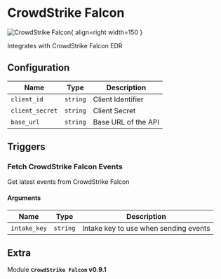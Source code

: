 # CrowdStrike Falcon

![CrowdStrike Falcon](/assets/playbooks/library/crowdstrike-falcon.png){ align=right width=150 }

Integrates with CrowdStrike Falcon EDR

## Configuration

| Name      |  Type   |  Description  |
| --------- | ------- | --------------------------- |
| `client_id` | `string` | Client Identifier |
| `client_secret` | `string` | Client Secret |
| `base_url` | `string` | Base URL of the API |

## Triggers

### Fetch CrowdStrike Falcon Events

Get latest events from CrowdStrike Falcon

#### Arguments

| Name      |  Type   |  Description  |
| --------- | ------- | --------------------------- |
| `intake_key` | `string` | Intake key to use when sending events |


## Extra

Module **`CrowdStrike Falcon` v0.9.1**